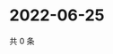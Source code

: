 # 2022-06-25

共 0 条

<!-- BEGIN WEIBO -->
<!-- 最后更新时间 Sat Jun 25 2022 22:13:26 GMT+0800 (China Standard Time) -->

<!-- END WEIBO -->

